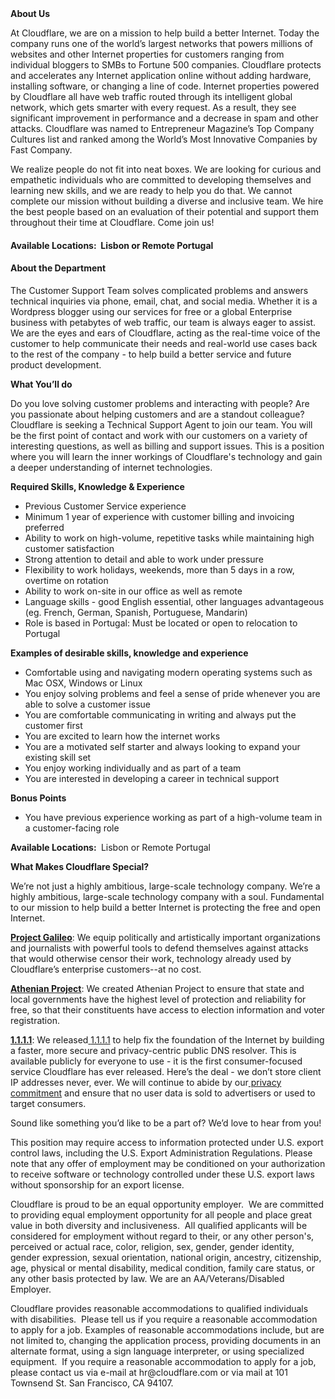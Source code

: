 <div class="content-intro">
	<div><strong>About Us</strong></div>
	<div>
		<p>At Cloudflare, we are on a mission to help build a better Internet. Today the company runs one of the world’s largest networks that powers millions of websites and other Internet properties for customers ranging from individual bloggers to SMBs to Fortune 500 companies. Cloudflare protects and accelerates any Internet application online without adding hardware, installing software, or changing a line of code. Internet properties powered by Cloudflare all have web traffic routed through its intelligent global network, which gets smarter with every request. As a result, they see significant improvement in performance and a decrease in spam and other attacks. Cloudflare was named to Entrepreneur Magazine’s Top Company Cultures list and ranked among the World’s Most Innovative Companies by Fast Company.&nbsp;</p>
		<p><span style="font-weight: 400;">We realize people do not fit into neat boxes. We are looking for curious and empathetic individuals who are committed to developing themselves and learning new skills, and we are ready to help you do that. We cannot complete our mission without building a diverse and inclusive team. We hire the best people based on an evaluation of their potential and support them throughout their time at Cloudflare. Come join us!&nbsp;</span></p>
	</div>
</div>
<h4><strong>Available Locations:&nbsp;</strong> Lisbon or Remote Portugal&nbsp;</h4>
<h4><strong>About the Department</strong></h4>
<p><span style="font-weight: 400;">The Customer Support Team solves complicated problems and answers technical inquiries via phone, email, chat, and social media. Whether it is a Wordpress blogger using our services for free or a global Enterprise business with petabytes of web traffic, our team is always eager to assist. We are the eyes and ears of Cloudflare, acting as the real-time voice of the customer to help communicate their needs and real-world use cases back to the rest of the company - to help build a better service and future product development.</span></p>
<p><strong>What You’ll do</strong></p>
<p><span style="font-weight: 400;">Do you love solving customer problems and interacting with people? Are you passionate about helping customers and are a standout colleague? Cloudflare is seeking a Technical Support Agent to join our team. You will be the first point of contact and work with our customers on a variety of interesting questions, as well as billing and support issues. This is a position where you will learn the inner workings of Cloudflare's technology and gain a deeper understanding of internet technologies.</span></p>
<p><strong>Required Skills, Knowledge &amp; Experience</strong></p>
<ul>
	<li style="font-weight: 400;"><span style="font-weight: 400;">Previous Customer Service experience</span></li>
	<li style="font-weight: 400;"><span style="font-weight: 400;">Minimum 1 year of experience with customer billing and invoicing preferred</span></li>
	<li style="font-weight: 400;"><span style="font-weight: 400;">Ability to work on high-volume, repetitive tasks while maintaining high customer satisfaction</span></li>
	<li style="font-weight: 400;"><span style="font-weight: 400;">Strong attention to detail and able to work under pressure</span></li>
	<li style="font-weight: 400;"><span style="font-weight: 400;">Flexibility to work holidays, weekends, more than 5 days in a row, overtime on rotation</span></li>
	<li style="font-weight: 400;"><span style="font-weight: 400;">Ability to work on-site in our office as well as remote</span></li>
	<li style="font-weight: 400;"><span style="font-weight: 400;">Language skills - good English essential, other languages advantageous (eg. French, German, Spanish, Portuguese, Mandarin)&nbsp; &nbsp;</span></li>
	<li style="font-weight: 400;"><span style="font-weight: 400;">Role is based in Portugal: Must be located or open to relocation to Portugal</span></li>
</ul>
<p><strong>Examples of desirable skills, knowledge and experience</strong></p>
<ul>
	<li style="font-weight: 400;"><span style="font-weight: 400;">Comfortable using and navigating modern operating systems such as Mac OSX, Windows or Linux</span></li>
	<li style="font-weight: 400;"><span style="font-weight: 400;">You enjoy solving problems and feel a sense of pride whenever you are able to solve a customer issue</span></li>
	<li style="font-weight: 400;"><span style="font-weight: 400;">You are comfortable communicating in writing and always put the customer first</span></li>
	<li style="font-weight: 400;"><span style="font-weight: 400;">You are excited to learn how the internet works</span></li>
	<li style="font-weight: 400;"><span style="font-weight: 400;">You are a motivated self starter and always looking to expand your existing skill set</span></li>
	<li style="font-weight: 400;"><span style="font-weight: 400;">You enjoy working individually and as part of a team</span></li>
	<li style="font-weight: 400;"><span style="font-weight: 400;">You are interested in developing a career in technical support&nbsp;</span></li>
</ul>
<p><strong>Bonus Points</strong></p>
<ul>
	<li style="font-weight: 400;"><span style="font-weight: 400;">You have previous experience working as part of a high-volume team in a customer-facing role</span></li>
</ul>
<p><strong>Available Locations:&nbsp;</strong>&nbsp;Lisbon or Remote Portugal</p>
<div class="content-conclusion">
	<p><strong>What Makes Cloudflare Special?</strong></p>
	<p><span style="font-weight: 400;">We’re not just a highly ambitious, large-scale technology company. We’re a highly ambitious, large-scale technology company with a soul. Fundamental to our mission to help build a better Internet is protecting the free and open Internet.</span></p>
	<p><a href="https://blog.cloudflare.com/protecting-free-expression-online/"><strong>Project Galileo</strong></a><span style="font-weight: 400;">: We equip politically and artistically important organizations and journalists with powerful tools to defend themselves against attacks that would otherwise censor their work, technology already used by Cloudflare’s enterprise customers--at no cost.</span></p>
	<p><strong><a href="https://www.cloudflare.com/athenian/">Athenian Project</a></strong><span style="font-weight: 400;">: We created Athenian Project to ensure that state and local governments have the highest level of protection and reliability for free, so that their constituents have access to election information and voter registration.</span></p>
	<p><a href="https://1.1.1.1/"><strong>1.1.1.1</strong></a><span style="font-weight: 400;">: We released</span><a href="https://1.1.1.1/"> <span style="font-weight: 400;">1.1.1.1</span></a><span style="font-weight: 400;"> to help fix the foundation of the Internet by building a faster, more secure and privacy-centric public DNS resolver. This is available publicly for everyone to use - it is the first consumer-focused service Cloudflare has ever released. Here’s the deal - we don’t store client IP addresses never, ever. We will continue to abide by our</span><a href="https://developers.cloudflare.com/1.1.1.1/privacy/public-dns-resolver"> privacy commitment</a><span style="font-weight: 400;"> and ensure that no user data is sold to advertisers or used to target consumers.</span></p>
	<p><span style="font-weight: 400;">Sound like something you’d like to be a part of? We’d love to hear from you!</span></p>
	<p><span style="font-weight: 400;">This position may require access to information protected under U.S. export control laws, including the U.S. Export Administration Regulations. Please note that any offer of employment may be conditioned on your authorization to receive software or technology controlled under these U.S. export laws without sponsorship for an export license.</span></p>
	<p><span style="font-weight: 400;">Cloudflare is proud to be an equal opportunity employer. &nbsp;We are committed to providing equal employment opportunity for all people and place great value in both diversity and inclusiveness. &nbsp;All qualified applicants will be considered for employment without regard to their, or any other person's, perceived or actual</span> <span style="font-weight: 400;">race, color, religion, sex, gender, gender identity, gender expression, sexual orientation, national origin, ancestry, citizenship, age, physical or mental disability, medical condition, family care status, or any other basis protected by law. </span><span style="font-weight: 400;">We are an AA/Veterans/Disabled Employer.</span></p>
	<p><span style="font-weight: 400;">Cloudflare provides reasonable accommodations to qualified individuals with disabilities. &nbsp;Please tell us if you require a reasonable accommodation to apply for a job. Examples of reasonable accommodations include, but are not limited to, changing the application process, providing documents in an alternate format, using a sign language interpreter, or using specialized equipment. &nbsp;If you require a reasonable accommodation to apply for a job, please contact us via e-mail at </span><span style="font-weight: 400;">hr@cloudflare.com</span><span style="font-weight: 400;"> or via mail at 101 Townsend St. San Francisco, CA 94107.</span></p>
</div>
